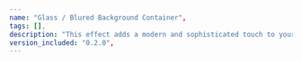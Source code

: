 ```yaml
---
name: "Glass / Blured Background Container",
tags: [],
description: "This effect adds a modern and sophisticated touch to your UI, blending background elements with a subtle blur for a clean and elegant look. Ideal for modals, overlays, or sections.",
version_included: "0.2.0",
---
```

